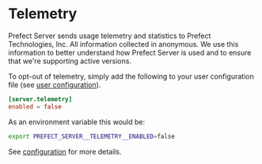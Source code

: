 # Telemetry

Prefect Server sends usage telemetry and statistics to Prefect Technologies, Inc. All information collected in anonymous. We use this information to better understand how Prefect Server is used and to ensure that we're supporting active versions.

To opt-out of telemetry, simply add the following to your user configuration file (see [user configuration](../../core/concepts/configuration.md#user-configuration)).

```toml
[server.telemetry]
enabled = false
```

As an environment variable this would be:

```bash
export PREFECT_SERVER__TELEMETRY__ENABLED=false
```

See [configuration](../../core/concepts/configuration.md) for more details.
